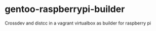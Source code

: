 # gentoo-raspberrypi-builder
Crossdev and distcc in a vagrant virtualbox as builder for raspberry pi
